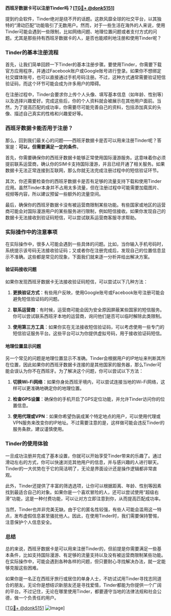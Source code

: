 **西班牙数据卡可以注册Tinder吗？[[TG💪+ @donk5151](https://t.me/s/donk5151)]**

提到约会软件，Tinder绝对是绕不开的话题。这款风靡全球的社交平台，以其独特的“滑动匹配”功能吸引了无数用户。然而，对于一些生活在海外的人来说，使用Tinder可能会遇到一些限制，比如网络问题、地理位置问题或者支付方式的问题。尤其是那些持有西班牙数据卡的人，是否也能顺利地注册和使用Tinder呢？

### Tinder的基本注册流程

首先，让我们简单回顾一下Tinder的基本注册步骤。要使用Tinder，你需要下载官方应用程序，并通过Facebook账户或Google账号进行登录。如果你不想绑定社交媒体账号，也可以直接通过手机号码注册。不过，这种方式通常需要验证短信验证码，而这个环节可能会成为许多用户的障碍。

在注册过程中，Tinder会要求你上传个人头像、填写基本信息（如年龄、性别等）以及选择兴趣爱好。完成这些后，你的个人资料就会被展示在其他用户面前。当然，为了提高匹配的成功率，你需要尽可能完善自己的资料，包括添加真实的头像、描述自己真实的性格和兴趣爱好等。

### 西班牙数据卡能否用于注册？

那么，回到我们最关心的问题——西班牙数据卡是否可以用来注册Tinder呢？答案是：**可以，但需要满足一定的条件**。

首先，你需要确保你的西班牙数据卡能够正常使用国际漫游服务。这意味着你必须提前联系运营商，确认你的SIM卡支持国际漫游，并且已经开通了相关服务。如果数据卡无法正常连接到互联网，那么你就无法完成注册过程中的短信验证环节。

其次，你还需要检查你的西班牙数据卡是否有足够的流量支持下载和使用Tinder应用。虽然Tinder本身并不占用太多流量，但在注册过程中可能需要加载图片、视频等内容，所以建议预留一些额外的流量空间。

最后，确保你的西班牙数据卡没有被运营商限制某些功能。有些国家或地区的运营商可能会对国际漫游用户的某些服务进行限制，例如短信接收。如果你发现自己的数据卡无法接收到验证码短信，可以尝试联系运营商客服寻求帮助。

### 实际操作中的注意事项

在实际操作中，很多人可能会遇到一些具体的问题。比如，当你输入手机号码时，系统提示该号码无法接收验证码；又或者你在注册完成后，发现自己的位置信息显示不准确。这些都是常见的现象，下面我们就来逐一分析并给出解决方案。

#### 验证码接收问题

如果你发现西班牙数据卡无法接收验证码短信，可以尝试以下几种方法：

1. **更换验证方式**：有些用户反映，使用Google账号或Facebook账号注册可能会避免短信验证码的问题。
   
2. **联系运营商**：有时候，运营商可能会因为安全原因屏蔽某些国家的短信服务。你可以尝试联系西班牙本地的运营商，询问他们是否可以临时解除此类限制。

3. **使用第三方工具**：如果你实在无法接收短信验证码，可以考虑使用一些专门的短信验证服务平台。这些平台可以为你提供虚拟号码，用于接收验证码短信。

#### 地理位置显示问题

另一个常见的问题是地理位置显示不准确。Tinder会根据用户的IP地址来判断其所在位置，因此如果你的西班牙数据卡连接的是其他国家的服务器，那么Tinder可能会误认为你不在西班牙。为了解决这个问题，你可以尝试以下方法：

1. **切换Wi-Fi网络**：如果你身处西班牙境内，可以尝试连接当地的Wi-Fi网络，这样可以更准确地确定你的地理位置。

2. **检查GPS设置**：确保你的手机开启了GPS定位功能，并允许Tinder访问你的位置信息。

3. **使用代理或VPN**：如果你希望伪装成某个特定地点的用户，可以使用代理或VPN服务来改变你的IP地址。不过需要注意的是，这样做可能会违反Tinder的服务条款，建议谨慎使用。

### Tinder的使用体验

一旦成功注册并完成了基本设置，你就可以开始享受Tinder带来的乐趣了。通过滑动左右的方式，你可以快速浏览其他用户的信息，并与感兴趣的人进行聊天。Tinder的一大优势在于它的简洁明了，无论是界面设计还是操作逻辑都非常直观。

此外，Tinder还提供了丰富的筛选选项，让你可以根据距离、年龄、性别等因素找到最适合自己的对象。如果你是一个喜欢冒险的人，还可以尝试使用“超级右滑”功能，这是一种付费功能，可以让对方立即注意到你，从而提高匹配成功率。

当然，Tinder也并非完美无缺。由于它的匿名性较强，有些人可能会滥用这一特点，发布虚假信息甚至骚扰他人。因此，在使用Tinder时，我们需要保持警惕，注意保护个人信息安全。

### 总结

总的来说，西班牙数据卡是可以用来注册Tinder的，但前提是你需要满足一些基本条件，比如支持国际漫游、有足够的流量支持以及没有被运营商限制某些功能。在实际操作中，可能会遇到各种各样的问题，但只要耐心寻找解决办法，就一定能够克服这些困难。

如果你是一名正在西班牙旅行或居住的单身人士，不妨试试用Tinder寻找志同道合的朋友。无论你是想结识新朋友还是寻找爱情，Tinder都能为你提供一个广阔的平台。不过记住，无论在哪里使用Tinder，都要遵守当地的法律法规和社会公德，做一个负责任的用户。

[[TG💪+ @donk5151](https://t.me/s/donk5151) ![Image](https://i.postimg.cc/rwNCRYN7/Snipaste-2025-04-30-17-27-05.png)]